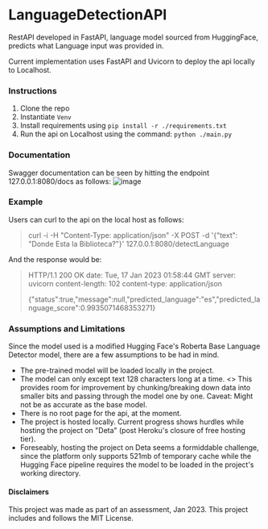# LanguageDetectionAPI
RestAPI developed in FastAPI, language model sourced from HuggingFace, predicts what Language input was provided in.

Current implementation uses FastAPI and Uvicorn to deploy the api locally to Localhost.

### Instructions
1. Clone the repo
1. Instantiate `Venv`
1. Install requirements using `pip install -r ./requirements.txt`
1. Run the api on Localhost using the command: `python ./main.py`

### Documentation
Swagger documentation can be seen by hitting the endpoint 127.0.0.1:8080/docs as follows:
![image](https://user-images.githubusercontent.com/20240706/212792673-0f7836ba-d117-49cb-9382-ad5618f7ff79.png)

### Example
Users can curl to the api on the local host as follows:
> curl -i -H "Content-Type: application/json" -X POST -d '{"text": "Donde Esta la Biblioteca?"}' 127.0.0.1:8080/detectLanguage

And the response would be:

> HTTP/1.1 200 OK
> date: Tue, 17 Jan 2023 01:58:44 GMT
> server: uvicorn
> content-length: 102
> content-type: application/json
>
> {"status":true,"message":null,"predicted_language":"es","predicted_language_score":0.9935071468353271}

### Assumptions and Limitations
Since the model used is a modified Hugging Face's Roberta Base Language Detector model, there are a few assumptions to be had in mind.

+ The pre-trained model will be loaded locally in the project.
+ The model can only except text 128 characters long at a time. <> This provides room for improvement by chunking/breaking down data into smaller bits and passing through the model one by one. Caveat: Might not be as accurate as the base model.
+ There is no root page for the api, at the moment.
+ The project is hosted locally. Current progress shows hurdles while hosting the project on "Deta" (post Heroku's closure of free hosting tier).
+ Foreseably, hosting the project on Deta seems a formiddable challenge, since the platform only supports 521mb of temporary cache while the Hugging Face pipeline requires the model to be loaded in the project's working directory.

#### Disclaimers
This project was made as part of an assessment, Jan 2023.
This project includes and follows the MIT License.
